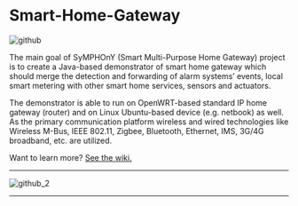 # Smart-Home-Gateway
![github](https://cloud.githubusercontent.com/assets/7251912/9326203/7378ee42-4598-11e5-8423-0f2364fe2fac.png)

The main goal of SyMPHOnY (Smart Multi-Purpose Home Gateway) project is to create a Java-based demonstrator of smart home gateway which should merge the detection and forwarding of alarm systems&rsquo; events, local smart metering with other smart home services, sensors and actuators. 

The demonstrator is able to run on OpenWRT-based standard IP home gateway (router) and on Linux Ubuntu-based device (e.g. netbook) as well. As the primary communication platform wireless and wired technologies like Wireless M-Bus, IEEE 802.11, Zigbee, Bluetooth, Ethernet, IMS, 3G/4G broadband, etc. are utilized.

Want to learn more? [See the wiki.](https://github.com/SyMPHOnY-/Smart-Home-Gateway/wiki)
***
![github_2](https://cloud.githubusercontent.com/assets/7251912/9358425/45b7b8ae-468c-11e5-9e7f-5939ff43197e.png)
***
